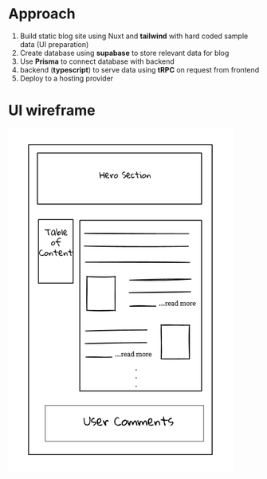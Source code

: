 # Approach

1. Build static blog site using Nuxt and **tailwind** with hard coded sample data (UI preparation)
2. Create database using **supabase** to store relevant data for blog
3. Use **Prisma** to connect database with backend
4. backend (**typescript**) to serve data using **tRPC** on request from frontend
5. Deploy to a hosting provider

# UI wireframe

![UI Wireframe](./public/images/wireframe.png)
